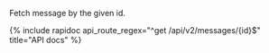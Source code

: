 Fetch message by the given id.

{% include rapidoc api_route_regex="^get /api/v2/messages/{id}$" title="API docs" %}
